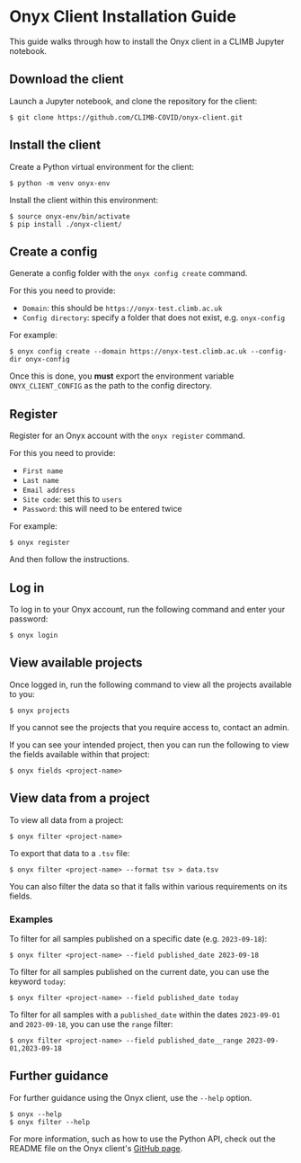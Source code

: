 # Onyx Client Installation Guide 

This guide walks through how to install the Onyx client in a CLIMB Jupyter notebook.

## Download the client

Launch a Jupyter notebook, and clone the repository for the client:

```
$ git clone https://github.com/CLIMB-COVID/onyx-client.git
```

## Install the client

Create a Python virtual environment for the client:

```
$ python -m venv onyx-env
```

Install the client within this environment:

```
$ source onyx-env/bin/activate
$ pip install ./onyx-client/
```

## Create a config

Generate a config folder with the `onyx config create` command.

For this you need to provide:

* `Domain`: this should be `https://onyx-test.climb.ac.uk`
* `Config directory`: specify a folder that does not exist, e.g. `onyx-config`

For example:

```
$ onyx config create --domain https://onyx-test.climb.ac.uk --config-dir onyx-config
```

Once this is done, you **must** export the environment variable `ONYX_CLIENT_CONFIG` as the path to the config directory.

## Register

Register for an Onyx account with the `onyx register` command.

For this you need to provide:

* `First name`
* `Last name`
* `Email address`
* `Site code`: set this to `users`
* `Password`: this will need to be entered twice

For example:

```
$ onyx register
```

And then follow the instructions.

## Log in

To log in to your Onyx account, run the following command and enter your password:

```
$ onyx login
```

## View available projects

Once logged in, run the following command to view all the projects available to you:

```
$ onyx projects
```

If you cannot see the projects that you require access to, contact an admin.

If you can see your intended project, then you can run the following to view the fields available within that project:

```
$ onyx fields <project-name>
```


## View data from a project

To view all data from a project:

```
$ onyx filter <project-name>
```

To export that data to a `.tsv` file:

```
$ onyx filter <project-name> --format tsv > data.tsv
```

You can also filter the data so that it falls within various requirements on its fields.

### Examples

To filter for all samples published on a specific date (e.g. `2023-09-18`):

```
$ onyx filter <project-name> --field published_date 2023-09-18
```

To filter for all samples published on the current date, you can use the keyword `today`:

```
$ onyx filter <project-name> --field published_date today
```

To filter for all samples with a `published_date` within the dates `2023-09-01` and `2023-09-18`, you can use the `range` filter: 

```
$ onyx filter <project-name> --field published_date__range 2023-09-01,2023-09-18
```

## Further guidance

For further guidance using the Onyx client, use the `--help` option.

```
$ onyx --help
$ onyx filter --help
```

For more information, such as how to use the Python API, check out the README file on the Onyx client's [GitHub page](https://github.com/CLIMB-TRE/onyx-client).
